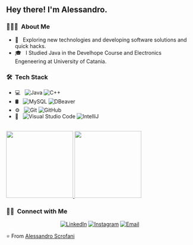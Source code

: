 
<h2> Hey there! I'm Alessandro.</h2>

<h3> 👨🏻‍💻 &nbsp;About Me </h3>

- 🤔 &nbsp; Exploring new technologies and developing software solutions and quick hacks.
- 🎓 &nbsp; I Studied Java in the Develhope Course and Electronics Engeneering at University of Catania.

<h3> 🛠 &nbsp;Tech Stack</h3>

- 💻 &nbsp;
  ![Java](https://img.shields.io/badge/-Java-333333?style=flat&logo=Java&logoColor=007396)
  ![C++](https://img.shields.io/badge/-C++-333333?style=flat&logo=C%2B%2B&logoColor=00599C)
- 🛢 &nbsp;
  ![MySQL](https://img.shields.io/badge/-MySQL-333333?style=flat&logo=mysql)
  ![DBeaver]([[https://img.shields.io/badge/-MongoDB-333333?style=flat&logo=mongodb](https://img.shields.io/badge/-DBeaver-333333?style=flat&logo=dbeaver](https://upload.wikimedia.org/wikipedia/commons/b/b5/DBeaver_logo.svg)))
- ⚙️ &nbsp;
  ![Git](https://img.shields.io/badge/-Git-333333?style=flat&logo=git)
  ![GitHub](https://img.shields.io/badge/-GitHub-333333?style=flat&logo=github)
- 🔧 &nbsp;
  ![Visual Studio Code](https://img.shields.io/badge/-Visual%20Studio%20Code-333333?style=flat&logo=visual-studio-code&logoColor=007ACC)
  ![IntelliJ](https://img.shields.io/badge/-IntelliJ-333333?style=flat&logo=intelli-j)

<br/>

<a href="https://github.com/AlessandroCiaccio">
  <img height="180em" src="https://github-readme-stats.vercel.app/api?username=AlessandroCiaccio&theme=buefy&show_icons=true" />
  <img height="180em" src="https://github-readme-stats.vercel.app/api/top-langs/?username=AlessandroCiaccio&theme=buefy&layout=compact" />
</a>

<br/>

<h3> 🤝🏻 &nbsp;Connect with Me </h3>

<p align="center">
<a href="https://www.linkedin.com/in/alessandro-scrofani-46a533269/"><img alt="LinkedIn" src="https://img.shields.io/badge/LinkedIn-Alessandro%20Scrofani-blue?style=flat-square&logo=linkedin"></a>
<a href="https://www.instagram.com/alessandro1395/"><img alt="Instagram" src="https://img.shields.io/badge/Instagram-alessandro1395-blue?style=flat-square&logo=instagram"></a>
<a href="mailto:sandroscro@libero.it"><img alt="Email" src="https://img.shields.io/badge/Email-sandroscro@libero.it-blue?style=flat-square&logo=gmail"></a>
</p>

⭐️ From [Alessandro Scrofani](https://github.com/AlessandroCiaccio)
